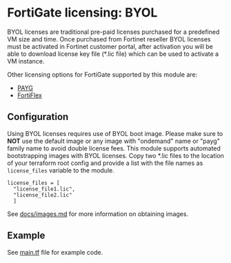 # FortiGate licensing: BYOL

BYOL licenses are traditional pre-paid licenses purchased for a predefined VM size and time. Once purchased from Fortinet reseller BYOL licenses must be activated in Fortinet customer portal, after activation you will be able to download license key file (*.lic file) which can be used to activate a VM instance.

Other licensing options for FortiGate supported by this module are:
- [PAYG](../licensing-payg)
- [FortiFlex](../licensing-flex)

## Configuration

Using BYOL licenses requires use of BYOL boot image. Please make sure to **NOT** use the default image or any image with "ondemand" name or "payg" family name to avoid double license fees. This module supports automated bootstrapping images with BYOL licenses. Copy two *.lic files to the location of your terraform root config and provide a list with the file names as `license_files` variable to the module.

```
license_files = [
  "license_file1.lic",
  "license_file2.lic"
  ]
```

See [docs/images.md](../../docs/images.md) for more information on obtaining images.

## Example

See [main.tf](main.tf) file for example code.
